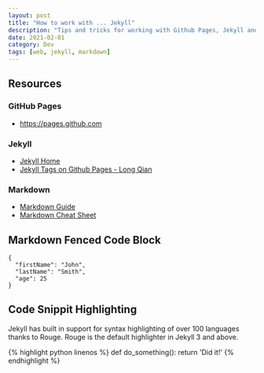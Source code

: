 ```yaml
---
layout: post
title: "How to work with ... Jekyll"
description: "Tips and tricks for working with Github Pages, Jekyll and Markdown"
date: 2021-02-01
category: Dev
tags: [web, jekyll, markdown]
---
```


## Resources

### GitHub Pages

* <https://pages.github.com>

### Jekyll

* [Jekyll Home](https://jekyllrb.com)
* [Jekyll Tags on Github Pages - Long Qian](http://longqian.me/2017/02/09/github-jekyll-tag/)

### Markdown

* [Markdown Guide](https://www.markdownguide.org/basic-syntax)
* [Markdown Cheat Sheet](https://www.markdownguide.org/cheat-sheet/)

## Markdown Fenced Code Block

```
{
  "firstName": "John",
  "lastName": "Smith",
  "age": 25
}
```

## Code Snippit Highlighting

Jekyll has built in support for syntax highlighting of over 100 languages thanks to Rouge. Rouge is the default highlighter in Jekyll 3 and above.

{% highlight python linenos %}
def do_something():
  return 'Did it!'
{% endhighlight %}
